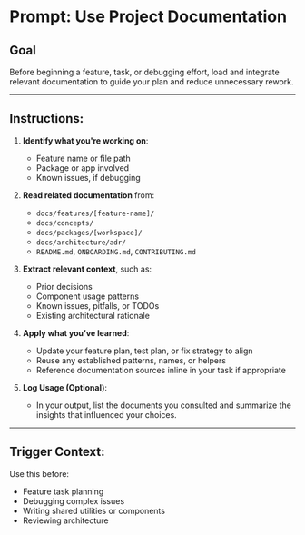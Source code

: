 # Prompt: Use Project Documentation

## Goal
Before beginning a feature, task, or debugging effort, load and integrate relevant documentation to guide your plan and reduce unnecessary rework.

---

## Instructions:

1. **Identify what you're working on**:
   - Feature name or file path
   - Package or app involved
   - Known issues, if debugging

2. **Read related documentation** from:
   - `docs/features/[feature-name]/`
   - `docs/concepts/`
   - `docs/packages/[workspace]/`
   - `docs/architecture/adr/`
   - `README.md`, `ONBOARDING.md`, `CONTRIBUTING.md`

3. **Extract relevant context**, such as:
   - Prior decisions
   - Component usage patterns
   - Known issues, pitfalls, or TODOs
   - Existing architectural rationale

4. **Apply what you’ve learned**:
   - Update your feature plan, test plan, or fix strategy to align
   - Reuse any established patterns, names, or helpers
   - Reference documentation sources inline in your task if appropriate

5. **Log Usage (Optional)**:
   - In your output, list the documents you consulted and summarize the insights that influenced your choices.

---

## Trigger Context:
Use this before:
- Feature task planning
- Debugging complex issues
- Writing shared utilities or components
- Reviewing architecture
